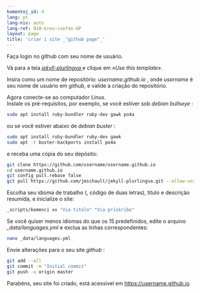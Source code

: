 ```yaml
---
komentoj_id: 4
lang: pt
lang-niv: auto
lang-ref: 010-kreu-cxefan-GP
layout: page
title: 'criar 1 site _"github page"_'
---
```


Faça login no github com seu nome de usuário.  

Vá para a teia [ _jekyll-plurlingva_ ](https://github.com/jmichault/jekyll-plurlingva)e clique em _«Use this template»_.

Insira como um nome de repositório: _username.github.io_ , onde _username_ é seu nome de usuário em _github_, e valide a criação do repositório.

Agora conecte-se ao computador Linux.   
Instale os pré-requisitos, por exemplo, se você estiver sob   _debian bullseye_ :  
```bash
sudo apt install ruby-bundler ruby-dev gawk po4a
```

ou se você estiver abaixo de   _debian buster_ :  
```bash
sudo apt install ruby-bundler ruby-dev gawk
sudo apt -t buster-backports install po4a
```

e receba uma cópia do seu depósito:
```bash
git clone https://github.com/username/username.github.io
cd username.github.io
git config pull.rebase false
git pull https://github.com/jmichault/jekyll-plurlingva.git --allow-unrelated-histories
```

Escolha seu idioma de trabalho (, código de duas letras), título e descrição resumida, e inicialize o site:
```bash
_scripts/komenci xx "Via titolo" "Via priskribo"
```

Se você quiser menos idiomas do que os 15 predefinidos, edite o arquivo _\_data/languages.yml_ e exclua as linhas correspondentes:
```bash
nano _data/languages.yml
```

Envie alterações para o seu site _github_ :
```bash
git add --all
git commit -m "Initial commit"
git push -u origin master
```

Parabéns, seu site foi criado, está acessível em https://username.github.io.


